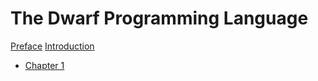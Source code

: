 # The Dwarf Programming Language

[Preface](./preface.md)
[Introduction](./introduction.md)
- [Chapter 1](./chapter_1.md)
